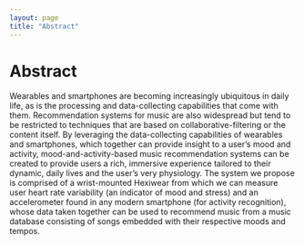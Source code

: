 ```yaml
---
layout: page
title: "Abstract"
---
```


# Abstract 
Wearables and smartphones are becoming increasingly ubiquitous in daily life, as is the processing and data-collecting capabilities that come with them. Recommendation systems for music are also widespread but tend to be restricted to techniques that are based on collaborative-filtering or the content itself. By leveraging the data-collecting capabilities of wearables and smartphones, which together can provide insight to a user’s mood and activity, mood-and-activity-based music recommendation systems can be created to provide users a rich, immersive experience tailored to their dynamic, daily lives and the user’s very physiology. The system we propose is comprised of a wrist-mounted Hexiwear from which we can measure user heart rate variability (an indicator of mood and stress) and an accelerometer found in any modern smartphone (for activity recognition), whose data taken together can be used to recommend music from a music database consisting of songs embedded with their respective moods and tempos. 